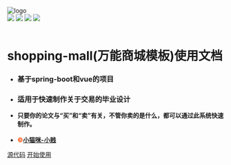 ![logo](https://xiaomaomi-xj.github.io/shopping-mall-help/source/cover/bg.png ':size=195x315') <br>
![](https://xiaomaomi-xj.github.io/shopping-mall-help/source/shields/2.svg)
![](https://xiaomaomi-xj.github.io/shopping-mall-help/source/shields/1.svg)
![](https://xiaomaomi-xj.github.io/shopping-mall-help/source/shields/3.svg)
![](https://xiaomaomi-xj.github.io/shopping-mall-help/source/shields/4.svg)
<br>
<br>

# <b>shopping-mall(万能商城模板)使用文档</b>


- ### 基于spring-boot和vue的项目
- ### 适用于快速制作关于交易的毕业设计<br>
- **<div class="cover-tips-span"><span>只要你的论文与“买”和“卖”有关，不管你卖的是什么，都可以通过此系统快速制作。</span></div>**<br>
- <span style='color: orangered;'>**&copy;[小猫咪-小贱](https://github.com/xiaomaomi-xj)**</span>



[源代码](https://github.com/xiaomaomi-xj/shopping-mall-help)
[开始使用](#项目地址及说明)